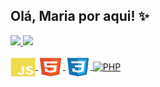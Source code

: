 ## Olá, Maria por aqui! ✨

<div>
  <a href="https://github.com/maria-martins004">
  <img height="180em" src="https://github-readme-stats.vercel.app/api?username=maria-martins004&show_icons=true&theme=prussian&include_all_commits-true&count_private=true"/>
  <img height="180em" src="https://github-readme-stats.vercel.app/api/top-langs/?username=maria-martins004&layout=compact&langs_count=16&theme=prussian"/> 
</div>

<div style="display: inline_block"><br>
  <img align="center" alt="Js" height="30" width="40" src="https://raw.githubusercontent.com/devicons/devicon/master/icons/javascript/javascript-plain.svg">
  <img align="center" alt="HTML" height="30" width="40" src="https://raw.githubusercontent.com/devicons/devicon/master/icons/html5/html5-original.svg">
  <img align="center" alt="CSS" height="30" width="40" src="https://raw.githubusercontent.com/devicons/devicon/master/icons/css3/css3-original.svg">
<!--   <img align="center" alt="Csharp" height="30" width="40" src="https://raw.githubusercontent.com/devicons/devicon/master/icons/csharp/csharp-original.svg"> -->
  <img align="center" alt="PHP" height="30" width="40" src="https://www.php.net/images/logos/new-php-logo.svg">
<!--   <img align="center" alt="Laravel" height="30" width="40" src="https://cdn.worldvectorlogo.com/logos/laravel-2.svg"> -->
</div>
